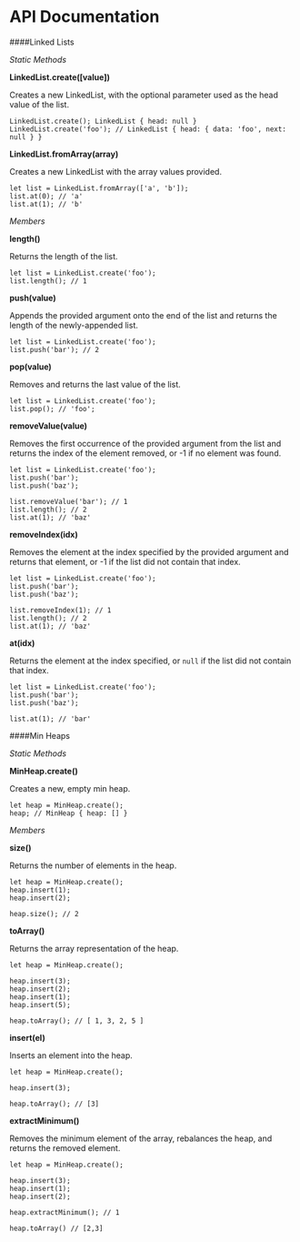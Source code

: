 # API Documentation

####Linked Lists

*Static Methods*

**LinkedList.create([value])**

Creates a new LinkedList, with the optional parameter used as the head value of the list.

```
LinkedList.create(); LinkedList { head: null }
LinkedList.create('foo'); // LinkedList { head: { data: 'foo', next: null } }
```

**LinkedList.fromArray(array)**

Creates a new LinkedList with the array values provided.

```
let list = LinkedList.fromArray(['a', 'b']);
list.at(0); // 'a'
list.at(1); // 'b'
```

*Members*

**length()**

Returns the length of the list.

```
let list = LinkedList.create('foo');
list.length(); // 1
```

**push(value)**

Appends the provided argument onto the end of the list and returns the length of the newly-appended list.
```
let list = LinkedList.create('foo');
list.push('bar'); // 2
```

**pop(value)**

Removes and returns the last value of the list.
```
let list = LinkedList.create('foo');
list.pop(); // 'foo';
```

**removeValue(value)**

Removes the first occurrence of the provided argument from the list and returns the index of the element removed, or -1 if no element was found.

```
let list = LinkedList.create('foo');
list.push('bar');
list.push('baz');

list.removeValue('bar'); // 1
list.length(); // 2
list.at(1); // 'baz'
```

**removeIndex(idx)**

Removes the element at the index specified by the provided argument and returns that element, or -1 if the list did not contain that index.

```
let list = LinkedList.create('foo');
list.push('bar');
list.push('baz');

list.removeIndex(1); // 1
list.length(); // 2
list.at(1); // 'baz'
```

**at(idx)**

Returns the element at the index specified, or `null` if the list did not contain that index.

```
let list = LinkedList.create('foo');
list.push('bar');
list.push('baz');

list.at(1); // 'bar'
```

####Min Heaps

*Static Methods*

**MinHeap.create()**

Creates a new, empty min heap.

```
let heap = MinHeap.create();
heap; // MinHeap { heap: [] }
```

_Members_

**size()**

Returns the number of elements in the heap.

```
let heap = MinHeap.create();
heap.insert(1);
heap.insert(2);

heap.size(); // 2
```

**toArray()**

Returns the array representation of the heap.

```
let heap = MinHeap.create();

heap.insert(3);
heap.insert(2);
heap.insert(1);
heap.insert(5);

heap.toArray(); // [ 1, 3, 2, 5 ]
```

**insert(el)**

Inserts an element into the heap.

```
let heap = MinHeap.create();

heap.insert(3);

heap.toArray(); // [3]
```

**extractMinimum()**

Removes the minimum element of the array, rebalances the heap, and returns the removed element.

```
let heap = MinHeap.create();

heap.insert(3);
heap.insert(1);
heap.insert(2);

heap.extractMinimum(); // 1

heap.toArray() // [2,3]
```